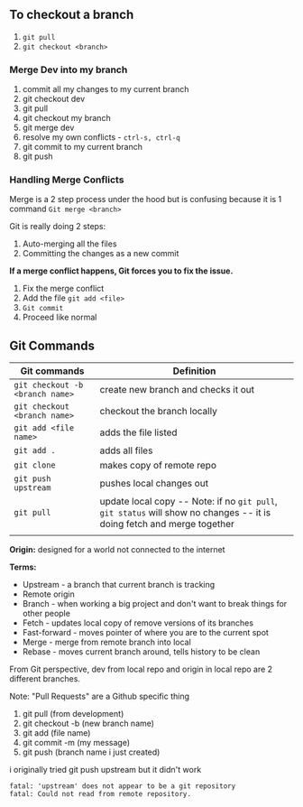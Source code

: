 ## To checkout a branch

1. `git pull` 
2. `git checkout <branch>`

### Merge Dev into my branch 

1. commit all my changes to my current branch 
2. git checkout dev 
3. git pull 
4. git checkout my branch 
5. git merge dev 
6. resolve my own conflicts - `ctrl-s, ctrl-q`
7. git commit to my current branch 
8. git push 

### Handling Merge Conflicts 
Merge is  a 2 step process under the hood but is confusing because it is 1 command
`Git merge <branch>`

Git is really doing 2 steps: 
1. Auto-merging all the files 
2. Committing the changes as a new commit 

**If a merge conflict happens, Git forces you to fix the issue.** 
1. Fix the merge conflict 
2. Add the file `git add <file>`
3. `Git commit`
4. Proceed like normal 


## Git Commands

| Git commands                    | Definition                                                                                                             |
| ------------------------------- | ---------------------------------------------------------------------------------------------------------------------- |
| `git checkout -b <branch name>` | create new branch and checks it out                                                                                    |
| `git checkout <branch name>`    | checkout the branch locally                                                                                            |
| `git add <file name>`           | adds the file listed                                                                                                   |
| `git add .`                     | adds all files                                                                                                         |
| `git clone`                     | makes copy of remote repo                                                                                              |
| `git push upstream`             | pushes local changes out                                                                                               |
| `git pull`                      | update local copy -- Note: if no `git pull`, `git status` will show no changes -- it is doing fetch and merge together |
|                                 |                                                                                                                        |

**Origin:** designed for a world not connected to the internet 

**Terms:** 
- Upstream - a branch that current branch is tracking 
- Remote origin  
- Branch - when working a big project and don't want to break things for other people 
- Fetch - updates local copy of remove versions of its branches 
- Fast-forward - moves pointer of where you are to the current spot 
- Merge - merge from remote branch into local 
- Rebase - moves current branch around, tells history to be clean 

From Git perspective, dev from local repo and origin in local repo are 2 different branches. 


Note: "Pull Requests" are a Github specific thing 



1. git pull (from development)
2. git checkout -b (new branch name)
3. git add (file name)
4. git commit -m (my message)
5. git push (branch name i just created)

i originally tried git push upstream but it didn't work 
```
fatal: 'upstream' does not appear to be a git repository
fatal: Could not read from remote repository.
```